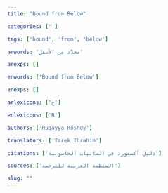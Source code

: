 ```yaml
---
title: "Bound from Below"

categories: ['']

tags: ['bound', 'from', 'below']

arwords: 'محدّد من اﻷسفل'

arexps: []

enwords: ['Bound from Below']

enexps: []

arlexicons: ['ح']

enlexicons: ['B']

authors: ['Ruqayya Roshdy']

translators: ['Tarek Ibrahim']

citations: ['دليل أكسفورد في السانيات الحاسوبية']

sources: ['المنظمة العربية للترجمة']

slug: ""
---
```

